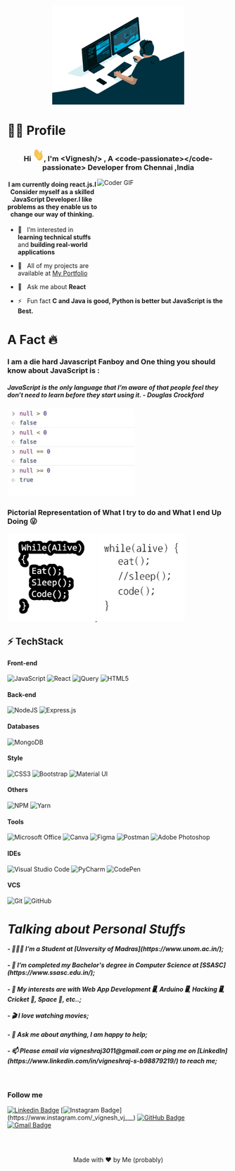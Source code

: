  <p align="center" width="100%">
    <img width="300" src="https://raw.githubusercontent.com/vignesh-vj01/img-file-main/main/profile.gif">
</p>
<H1> 👨‍💻 Profile </H1>
<h3 align="center">Hi <img src="https://raw.githubusercontent.com/vignesh-vj01/img-file-main/main/Hi.gif" width=25 height=30>, I'm &#60;Vignesh/&#62; , A &#60;code-passionate&#62;&#60;/code-passionate&#62; Developer from Chennai ,India</h3>


<img align="right" alt="Coder GIF" height=200 width=300 src="https://i.pinimg.com/originals/e4/26/70/e426702edf874b181aced1e2fa5c6cde.gif" />

<h4 align = "center" >I am currently doing react.js.I Consider myself as a skilled JavaScript Developer.I like problems as they enable us to change our way of thinking.</h4>


 - 👀 &nbsp; I’m interested in **learning technical stuffs** and **building real-world applications**

 - 🌱 &nbsp; All of my projects are available at [My Portfolio]()

 - 💬 &nbsp; Ask me about **React**

 - ⚡ &nbsp; Fun fact **C and Java is good, Python is better but JavaScript is the Best.**



<h1> A Fact 🔥</h1>
<p align="center">
<H3> I am a die hard Javascript Fanboy and One thing you should know about JavaScript is :</H3>
 <H5> JavaScript is the only language that I’m aware of that people feel they don’t need to learn before they start using it.  - Douglas Crockford</H5>

 <img height="200" src="https://raw.githubusercontent.com/vignesh-vj01/img-file-main/main/exampul.webp"/>  
</p>


### Pictorial Representation of What I try to do and What I end Up Doing  😜 

<a href="#" >



<img aling="left" width="200" src="https://raw.githubusercontent.com/vignesh-vj01/img-file-main/main/black.png" width="40%"/>
</a>

<a href="#" >
    

    
<img aling="right" width="200" src="https://raw.githubusercontent.com/vignesh-vj01/img-file-main/main/white.png" width="40%"/>
</a>

## ⚡ TechStack

#### Front-end
![JavaScript](https://img.shields.io/badge/javascript-%23323330.svg?style=for-the-badge&logo=javascript&logoColor=%23F7DF1E)
![React](https://img.shields.io/badge/react-%2320232a.svg?style=for-the-badge&logo=react&logoColor=%2361DAFB)
![jQuery](https://img.shields.io/badge/jquery-%230769AD.svg?style=for-the-badge&logo=jquery&logoColor=white)
![HTML5](https://img.shields.io/badge/html5-%23E34F26.svg?style=for-the-badge&logo=html5&logoColor=white)

#### Back-end 
![NodeJS](https://img.shields.io/badge/node.js-6DA55F?style=for-the-badge&logo=node.js&logoColor=white)
![Express.js](https://img.shields.io/badge/express.js-%23404d59.svg?style=for-the-badge&logo=express&logoColor=%2361DAFB)

#### Databases
![MongoDB](https://img.shields.io/badge/MongoDB-%234ea94b.svg?style=for-the-badge&logo=mongodb&logoColor=white)


#### Style 
![CSS3](https://img.shields.io/badge/css3-%231572B6.svg?style=for-the-badge&logo=css3&logoColor=white)
![Bootstrap](https://img.shields.io/badge/bootstrap-%23563D7C.svg?style=for-the-badge&logo=bootstrap&logoColor=white)
![Material UI](https://img.shields.io/badge/materialui-%230081CB.svg?style=for-the-badge&logo=material-ui&logoColor=white)


#### Others 
![NPM](https://img.shields.io/badge/NPM-%23000000.svg?style=for-the-badge&logo=npm&logoColor=white)
![Yarn](https://img.shields.io/badge/yarn-%232C8EBB.svg?style=for-the-badge&logo=yarn&logoColor=white)
 
#### Tools
![Microsoft Office](https://img.shields.io/badge/Microsoft_Office-D83B01?style=for-the-badge&logo=microsoft-office&logoColor=white)
![Canva](https://img.shields.io/badge/Canva-%2300C4CC.svg?style=for-the-badge&logo=Canva&logoColor=white)
![Figma](https://img.shields.io/badge/figma-%23F24E1E.svg?style=for-the-badge&logo=figma&logoColor=white)
![Postman](https://img.shields.io/badge/Postman-FF6C37?style=for-the-badge&logo=postman&logoColor=white)
![Adobe Photoshop](https://img.shields.io/badge/adobephotoshop-%2331A8FF.svg?style=for-the-badge&logo=adobephotoshop&logoColor=white)

#### IDEs
![Visual Studio Code](https://img.shields.io/badge/Visual%20Studio%20Code-0078d7.svg?style=for-the-badge&logo=visual-studio-code&logoColor=white) 
![PyCharm](https://img.shields.io/badge/pycharm-143?style=for-the-badge&logo=pycharm&logoColor=black&color=black&labelColor=green)
![CodePen](https://img.shields.io/badge/CodePen-white?style=for-the-badge&logo=codepen&logoColor=black)

#### VCS
![Git](https://img.shields.io/badge/git-%23F05033.svg?style=for-the-badge&logo=git&logoColor=white)
![GitHub](https://img.shields.io/badge/github-%23121011.svg?style=for-the-badge&logo=github&logoColor=white)






<em>
  
<h1>Talking about Personal Stuffs</h1>

<h4> - 👨🏽‍💻 I’m a Student at [Unversity of Madras](https://www.unom.ac.in/); </h4>
<h4> - 💼 I’m completed my Bachelor's degree in Computer Science at [SSASC](https://www.ssasc.edu.in/); </h4>
<h4> - 🤔 My interests are with Web App Development 🖥️, Arduino 🖥️, Hacking 🖥️, Cricket 🏏, Space 🚀, etc..; </h4>
<h4> - 🎬 I love watching movies; </h4>
<h4> - 💬 Ask me about anything, I am happy to help; </h4>
<h4> - 📫 Please email via vigneshraj3011@gmail.com or ping me on [LinkedIn](https://www.linkedin.com/in/vigneshraj-s-b98879219/) to reach me; </h4>
<br/> 
</em>



### Follow me

[![Linkedin Badge](https://img.shields.io/badge/-%20-blue?style=flat-circle&logo=Linkedin&logoColor=white&link=https://www.linkedin.com/in/vigneshraj-s-b98879219/)](https://www.linkedin.com/in/vigneshraj-s-b98879219/) [![Instagram Badge](https://img.shields.io/badge/-e02c73?style=flat-circle&labelColor=e02c73&logo=Instagram&logoColor=white&link=https://www.instagram.com/_vignesh_vj___)](https://www.instagram.com/_vignesh_vj___) [![GitHub Badge](https://img.shields.io/badge/-24292e?style=flat-circle&labelColor=24292e&logo=github&logoColor=white&link=https://github.com/vignesh-vj01)](https://github.com/vignesh-vj01) [![Gmail Badge](https://img.shields.io/badge/-d54b3d?style=flat-circle&labelColor=d54b3d&logo=gmail&logoColor=white&link=mailto:vigneshraj3011)](mailto:vigneshraj3011@gmail.com)

<br/>
<br/>

<p align="center">Made with ❤️ by Me (probably)</p>


